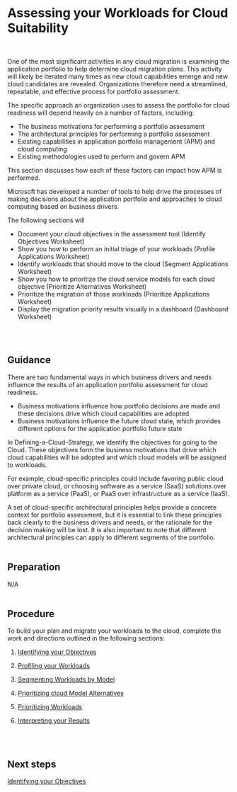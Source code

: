 # Assessing your Workloads for Cloud Suitability
</br>

One of the most significant activities in any cloud migration is examining the application portfolio to help determine cloud migration plans. This activity will likely be iterated many times as new cloud capabilities emerge and new cloud candidates are revealed. Organizations therefore need a streamlined, repeatable, and effective process for portfolio assessment.

The specific approach an organization uses to assess the portfolio for cloud readiness will depend heavily on a number of factors, including:

* The business motivations for performing a portfolio assessment
* The architectural principles for performing a portfolio assessment
* Existing capabilities in application portfolio management (APM) and cloud computing
* Existing methodologies used to perform and govern APM

This section discusses how each of these factors can impact how APM is performed.

Microsoft has developed a number of tools to help drive the processes of making decisions about the application portfolio and approaches to cloud computing based on business drivers. 

The following sections will 
- Document your cloud objectives in the assessment tool (Identify Objectives Worksheet)
- Show you how to perform an initial triage of your workloads (Profile Applications Worksheet)
- Identify workloads that should move to the cloud (Segment Applications Worksheet)
- Show you how to prioritize the cloud service models for each cloud objective (Prioritize Alternatives Worksheet)
- Prioritize the migration of those workloads (Prioritize Applications Worksheet)
- Display the migration priority results visually in a dashboard (Dashboard Worksheet)
</br>
</br>

## Guidance
There are two fundamental ways in which business drivers and needs influence the results of an application portfolio assessment for cloud readiness.

* Business motivations influence how portfolio decisions are made and these decisions drive which cloud capabilities are 
  adopted
* Business motivations influence the future cloud state, which provides different options for the application portfolio 
  future state

In Defining-a-Cloud-Strategy, we identify the objectives for going to the Cloud.  These objectives form the business motivations that drive which cloud capabilities will be adopted and which cloud models will be assigned to workloads.

For example, cloud-specific principles could include favoring public cloud over private cloud, or choosing software as a service (SaaS) solutions over platform as a service (PaaS), or PaaS over infrastructure as a service (IaaS).

A set of cloud-specific architectural principles helps provide a concrete context for portfolio assessment, but it is essential to link these principles back clearly to the business drivers and needs, or the rationale for the decision making will be lost. It is also important to note that different architectural principles can apply to different segments of the portfolio.
</br>
</br>

## Preparation
N/A
</br>
</br>

## Procedure
To build your plan and migrate your workloads to the cloud, complete the work and directions outlined in the following sections:

   1. [Identifying your Objectives](https://github.com/alvarovitta/Planning-Workload-Migration/blob/master/2.1.1.-Identifying-your-Objectives.md)
   
   2. [Profiling your Workloads]( https://github.com/alvarovitta/Planning-Workload-Migration/blob/master/2.1.2-Profiling-your-Workloads.md)
   
   3. [Segmenting Workloads by Model](https://github.com/alvarovitta/Planning-Workload-Migration/blob/master/2.1.3-Segmenting-Workloads-by-Model.md)
   
   4. [Prioritizing cloud Model Alternatives](https://github.com/alvarovitta/Planning-Workload-Migration/blob/master/2.1.4-Prioritizing-Cloud-Model-Alternatives.md)
   
   5. [Prioritizing Workloads](https://github.com/alvarovitta/Planning-Workload-Migration/blob/master/2.1.5-Prioritizing-Workloads.md)
   
   6. [Interpreting your Results](https://github.com/alvarovitta/Planning-Workload-Migration/blob/master/2.1.6-Interpreting-your-Results.md)
</br>
</br>

## Next steps

[Identifying your Objectives](https://github.com/alvarovitta/Planning-Workload-Migration/blob/master/2.1.1.-Identifying-your-Objectives.md)
